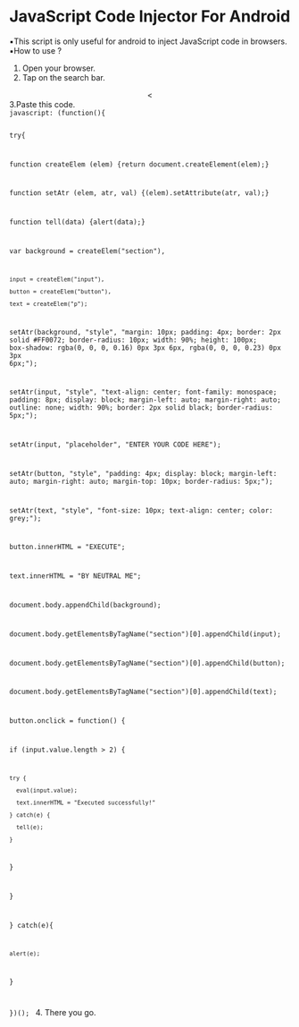 # JavaScript Code Injector For Android

▪️This script is only useful for android to inject JavaScript code in browsers.
▪️How to use ?
1. Open your browser.
2. Tap on the search bar.
<center><<img src=""></center>
3.Paste this code.
<code>
javascript: (function(){

  try{

function createElem (elem) {return document.createElement(elem);}

function setAtr (elem, atr, val) {(elem).setAttribute(atr, val);}

function tell(data) {alert(data);}

var background = createElem("section"),

    input = createElem("input"),

    button = createElem("button"),

    text = createElem("p");

setAtr(background, "style", "margin: 10px; padding: 4px; border: 2px solid #FF0072; border-radius: 10px; width: 90%; height: 100px;  box-shadow: rgba(0, 0, 0, 0.16) 0px 3px 6px, rgba(0, 0, 0, 0.23) 0px 3px 6px;");

setAtr(input, "style", "text-align: center; font-family: monospace; padding: 8px; display: block; margin-left: auto; margin-right: auto; outline: none; width: 90%; border: 2px solid black; border-radius: 5px;");

setAtr(input, "placeholder", "ENTER YOUR CODE HERE");

setAtr(button, "style", "padding: 4px; display: block; margin-left: auto; margin-right: auto; margin-top: 10px; border-radius: 5px;");

setAtr(text, "style", "font-size: 10px; text-align: center; color: grey;");

button.innerHTML = "EXECUTE";

text.innerHTML = "BY NEUTRAL ME";

document.body.appendChild(background);

document.body.getElementsByTagName("section")[0].appendChild(input);

document.body.getElementsByTagName("section")[0].appendChild(button);

document.body.getElementsByTagName("section")[0].appendChild(text);

button.onclick = function() {

  if (input.value.length > 2) {

    try {

      eval(input.value);

      text.innerHTML = "Executed successfully!"

    } catch(e) {

      tell(e);

    }

  }

}

  } catch(e){

    alert(e);

  }

})();
</code>
4. There you go.
<center><img src=""></center>
